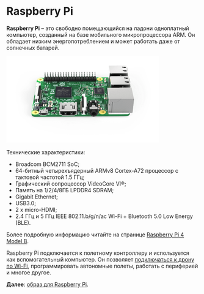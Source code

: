 Raspberry Pi
============

**Raspberry Pi** – это свободно помещающийся на ладони одноплатный компьютер, созданный на базе мобильного микропроцессора ARM. Он обладает низким энергопотреблением и может работать даже от солнечных батарей.

<img src="../assets/raspberry.png" class="center zoom" alt="Raspberry Pi 3" width="400">

Технические характеристики:

* Broadcom BCM2711 SoC;
* 64-битный четырехъядерный ARMv8 Cortex-A72 процессор с тактовой частотой 1.5 ГГц;
* Графический сопроцессор VideoCore VI®;
* Память на 1/2/4/8ГБ LPDDR4 SDRAM;
* Gigabit Ethernet;
* USB3.0;
* 2 x micro-HDMI;
* 2.4 ГГц и 5 ГГц IEEE 802.11.b/g/n/ac Wi-Fi + Bluetooth 5.0 Low Energy (BLE).

Более подробную информацию читайте на странице [Raspberry Pi 4 Model B](https://www.raspberrypi.com/products/raspberry-pi-4-model-b/specifications/).

Raspberry Pi подключается к полетному контроллеру и используется как вспомогательный компьютер. Он позволяет [подключаться к дрону по Wi-Fi](wifi.md), программировать автономные полеты, работать с периферией и многое другое.

**Далее**: [образ для Raspberry Pi](image.md).
